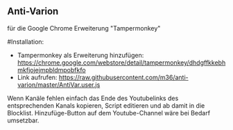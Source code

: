 ## Anti-Varion
für die Google Chrome Erweiterung "Tampermonkey"

#Installation:
- Tampermonkey als Erweiterung hinzufügen: https://chrome.google.com/webstore/detail/tampermonkey/dhdgffkkebhmkfjojejmpbldmpobfkfo
- Link aufrufen: https://raw.githubusercontent.com/m36/anti-varion/master/AntiVar.user.js

Wenn Kanäle fehlen einfach das Ende des Youtubelinks des entsprechenden Kanals kopieren, Script editieren und ab damit in die Blocklist.
Hinzufüge-Button auf dem Youtube-Channel wäre bei Bedarf umsetzbar.<!-- KEKW -->